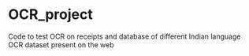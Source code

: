 # OCR_project
Code to test OCR on receipts and database of different Indian language OCR dataset present on the web
